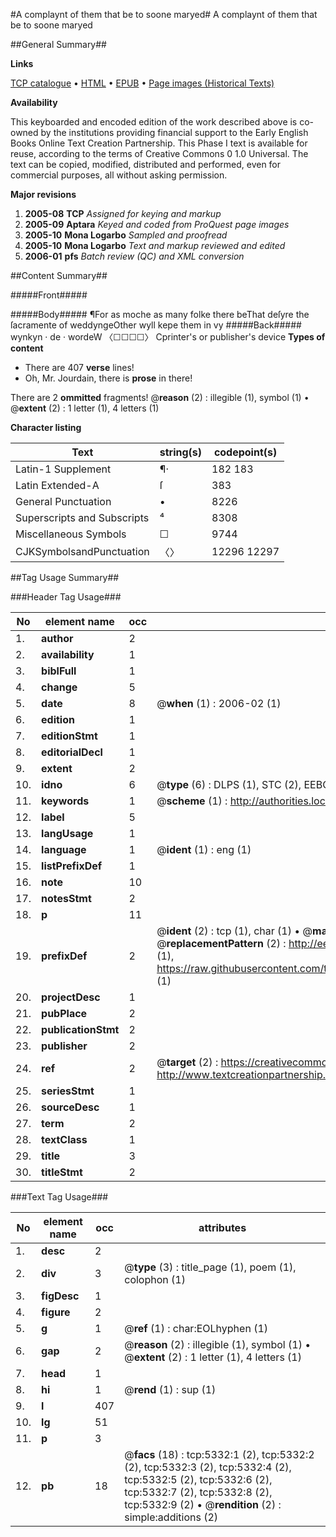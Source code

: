 #A complaynt of them that be to soone maryed#
A complaynt of them that be to soone maryed

##General Summary##

**Links**

[TCP catalogue](http://www.ota.ox.ac.uk/tcp/)  • 
[HTML](http://tei.it.ox.ac.uk/tcp/Texts-HTML/free/A19/A19315.html)  • 
[EPUB](http://tei.it.ox.ac.uk/tcp/Texts-EPUB/free/A19/A19315.epub) • 
[Page images (Historical Texts)](https://data.historicaltexts.jisc.ac.uk/view?pubId=eebo-99840798e&pageId=eebo-99840798e-5332-1)

**Availability**

This keyboarded and encoded edition of the
	       work described above is co-owned by the institutions
	       providing financial support to the Early English Books
	       Online Text Creation Partnership. This Phase I text is
	       available for reuse, according to the terms of Creative
	       Commons 0 1.0 Universal. The text can be copied,
	       modified, distributed and performed, even for
	       commercial purposes, all without asking permission.

**Major revisions**

1. __2005-08__ __TCP__ *Assigned for keying and markup*
1. __2005-09__ __Aptara__ *Keyed and coded from ProQuest page images*
1. __2005-10__ __Mona Logarbo__ *Sampled and proofread*
1. __2005-10__ __Mona Logarbo__ *Text and markup reviewed and edited*
1. __2006-01__ __pfs__ *Batch review (QC) and XML conversion*

##Content Summary##

#####Front#####

#####Body#####
¶For as moche as many folke there beThat deſyre the ſacramente of weddyngeOther wyll kepe them in vy
#####Back#####
wynkyn · de · wordeW 〈☐☐☐☐〉 Cprinter's or publisher's device
**Types of content**

  * There are 407 **verse** lines!
  * Oh, Mr. Jourdain, there is **prose** in there!

There are 2 **ommitted** fragments! 
 @__reason__ (2) : illegible (1), symbol (1)  •  @__extent__ (2) : 1 letter (1), 4 letters (1)

**Character listing**


|Text|string(s)|codepoint(s)|
|---|---|---|
|Latin-1 Supplement|¶·|182 183|
|Latin Extended-A|ſ|383|
|General Punctuation|•|8226|
|Superscripts             and Subscripts|⁴|8308|
|Miscellaneous Symbols|☐|9744|
|CJKSymbolsandPunctuation|〈〉|12296 12297|

##Tag Usage Summary##

###Header Tag Usage###

|No|element name|occ|attributes|
|---|---|---|---|
|1.|__author__|2||
|2.|__availability__|1||
|3.|__biblFull__|1||
|4.|__change__|5||
|5.|__date__|8| @__when__ (1) : 2006-02 (1)|
|6.|__edition__|1||
|7.|__editionStmt__|1||
|8.|__editorialDecl__|1||
|9.|__extent__|2||
|10.|__idno__|6| @__type__ (6) : DLPS (1), STC (2), EEBO-CITATION (1), PROQUEST (1), VID (1)|
|11.|__keywords__|1| @__scheme__ (1) : http://authorities.loc.gov/ (1)|
|12.|__label__|5||
|13.|__langUsage__|1||
|14.|__language__|1| @__ident__ (1) : eng (1)|
|15.|__listPrefixDef__|1||
|16.|__note__|10||
|17.|__notesStmt__|2||
|18.|__p__|11||
|19.|__prefixDef__|2| @__ident__ (2) : tcp (1), char (1)  •  @__matchPattern__ (2) : ([0-9\-]+):([0-9IVX]+) (1), (.+) (1)  •  @__replacementPattern__ (2) : http://eebo.chadwyck.com/downloadtiff?vid=$1&page=$2 (1), https://raw.githubusercontent.com/textcreationpartnership/Texts/master/tcpchars.xml#$1 (1)|
|20.|__projectDesc__|1||
|21.|__pubPlace__|2||
|22.|__publicationStmt__|2||
|23.|__publisher__|2||
|24.|__ref__|2| @__target__ (2) : https://creativecommons.org/publicdomain/zero/1.0/ (1), http://www.textcreationpartnership.org/docs/. (1)|
|25.|__seriesStmt__|1||
|26.|__sourceDesc__|1||
|27.|__term__|2||
|28.|__textClass__|1||
|29.|__title__|3||
|30.|__titleStmt__|2||


###Text Tag Usage###

|No|element name|occ|attributes|
|---|---|---|---|
|1.|__desc__|2||
|2.|__div__|3| @__type__ (3) : title_page (1), poem (1), colophon (1)|
|3.|__figDesc__|1||
|4.|__figure__|2||
|5.|__g__|1| @__ref__ (1) : char:EOLhyphen (1)|
|6.|__gap__|2| @__reason__ (2) : illegible (1), symbol (1)  •  @__extent__ (2) : 1 letter (1), 4 letters (1)|
|7.|__head__|1||
|8.|__hi__|1| @__rend__ (1) : sup (1)|
|9.|__l__|407||
|10.|__lg__|51||
|11.|__p__|3||
|12.|__pb__|18| @__facs__ (18) : tcp:5332:1 (2), tcp:5332:2 (2), tcp:5332:3 (2), tcp:5332:4 (2), tcp:5332:5 (2), tcp:5332:6 (2), tcp:5332:7 (2), tcp:5332:8 (2), tcp:5332:9 (2)  •  @__rendition__ (2) : simple:additions (2)|
